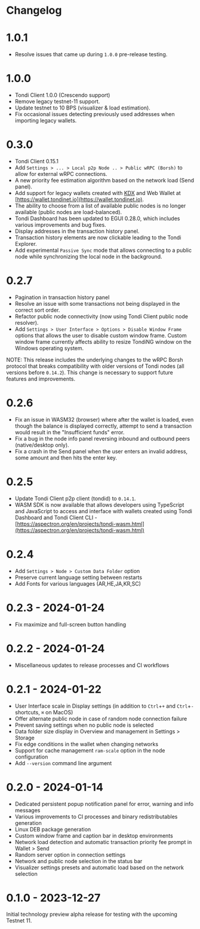 # Changelog

# 1.0.1

- Resolve issues that came up during `1.0.0` pre-release testing.

# 1.0.0

- Tondi Client 1.0.0 (Crescendo support)
- Remove legacy testnet-11 support.
- Update testnet to 10 BPS (visualizer & load estimation).
- Fix occasional issues detecting previously used addresses when importing legacy wallets.

# 0.3.0

- Tondi Client 0.15.1 
- Add `Settings > ... > Local p2p Node .. > Public wRPC (Borsh)` to allow for external wRPC connections.
- A new priority fee estimation algorithm based on the network load (Send panel).
- Add support for legacy wallets created with [KDX](https://kdx.app) and Web Wallet at [https://wallet.tondinet.io](https://wallet.tondinet.io).
- The ability to choose from a list of available public nodes is no longer available (public nodes are load-balanced).
- Tondi Dashboard has been updated to EGUI 0.28.0, which includes various improvements and bug fixes.
- Display addresses in the transaction history panel.
- Transaction history elements are now clickable leading to the Tondi Explorer.
- Add experimental `Passive Sync` mode that allows connecting to a public node while synchronizing the local node in the background.

# 0.2.7

- Pagination in transaction history panel
- Resolve an issue with some transactions not being displayed in the correct sort order.
- Refactor public node connectivity (now using Tondi Client public node resolver).
- Add `Settings > User Interface > Options > Disable Window Frame` options that allows the user to disable custom window frame. Custom window frame currently affects ability to resize TondiNG window on the Windows operating system.

NOTE: This release includes the underlying changes to the wRPC Borsh protocol that breaks compatibility with older versions of Tondi nodes (all versions before `0.14.2`). This change is necessary to support future features and improvements.

# 0.2.6

- Fix an issue in WASM32 (browser) where after the wallet is loaded, even though the balance is displayed correctly, attempt to send a transaction would result in the "Insufficient funds" error.
- Fix a bug in the node info panel reversing inbound and outbound peers (native/desktop only).
- Fix a crash in the Send panel when the user enters an invalid address, some amount and then hits the enter key.

# 0.2.5
- Update Tondi Client p2p client (tondid) to `0.14.1`.
- WASM SDK is now available that allows developers using TypeScript and JavaScript to access and interface with wallets created using Tondi Dashboard and Tondi Client CLI - [https://aspectron.org/en/projects/tondi-wasm.html](https://aspectron.org/en/projects/tondi-wasm.html)

# 0.2.4
- Add `Settings > Node > Custom Data Folder` option
- Preserve current language setting between restarts
- Add Fonts for various languages (AR,HE,JA,KR,SC)

# 0.2.3 - 2024-01-24
- Fix maximize and full-screen button handling

# 0.2.2 - 2024-01-24
- Miscellaneous updates to release processes and CI workflows

# 0.2.1 - 2024-01-22
- User Interface scale in Display settings (in addition to `Ctrl`+`+` and `Ctrl`+`-` shortcuts, `⌘` on MacOS)
- Offer alternate public node in case of random node connection failure
- Prevent saving settings when no public node is selected
- Data folder size display in Overview and management in Settings > Storage
- Fix edge conditions in the wallet when changing networks
- Support for cache management `ram-scale` option in the node configuration
- Add `--version` command line argument

# 0.2.0 - 2024-01-14
- Dedicated persistent popup notification panel for error, warning and info messages
- Various improvements to CI processes and binary redistributables generation
- Linux DEB package generation
- Custom window frame and caption bar in desktop environments
- Network load detection and automatic transaction priority fee prompt in Wallet > Send
- Random server option in connection settings
- Network and public node selection in the status bar
- Visualizer settings presets and automatic load based on the network selection

# 0.1.0 - 2023-12-27
Initial technology preview alpha release for testing with the upcoming Testnet 11. 

